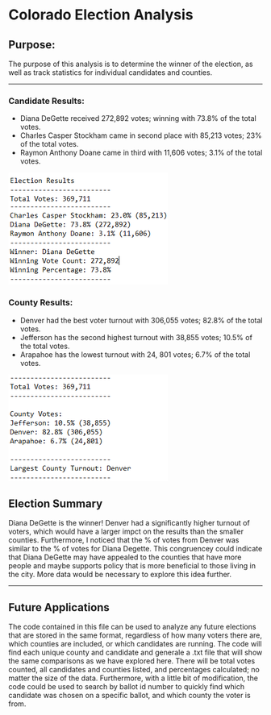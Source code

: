 # Colorado Election Analysis
## Purpose:
The purpose of this analysis is to determine the winner of the election, as well as track statistics for individual candidates and counties.

---
### Candidate Results:
- Diana DeGette received 272,892 votes; winning with 73.8% of the total votes.
- Charles Casper Stockham came in second place with 85,213 votes; 23% of the total votes.
- Raymon Anthony Doane came in third with 11,606 votes; 3.1% of the total votes.

![Candidate Results](Resources/candidate_results.png)

### County Results:
- Denver had the best voter turnout with 306,055 votes; 82.8% of the total votes.
- Jefferson has the second highest turnout with 38,855 votes; 10.5% of the total votes.
- Arapahoe has the lowest turnout with 24, 801 votes; 6.7% of the total votes.

![County Results](Resources/county_results.png)

## Election Summary
Diana DeGette is the winner! Denver had a significantly higher turnout of voters, which would have a larger impct on the results than the smaller counties. Furthermore, I noticed that the % of votes from Denver was similar to the % of votes for Diana Degette. This congruencey could indicate that Diana DeGette may have appealed to the counties that have more people and maybe supports policy that is more beneficial to those living in the city. More data would be necessary to explore this idea further.

---
## Future Applications
The code contained in this file can be used to analyze any future elections that are stored in the same format, regardless of how many voters there are, which counties are included, or which candidates are running. The code will find each unique county and candidate and generale a .txt file that will show the same comparisons as we have explored here. There will be total votes counted, all candidates and counties listed, and percentages calculated; no matter the size of the data. Furthermore, with a little bit of modification, the code could be used to search by ballot id number to quickly find which candidate was chosen on a specific ballot, and which county the voter is from.


